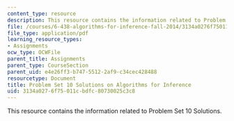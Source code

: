 ```yaml
---
content_type: resource
description: This resource contains the information related to Problem Set 10 Solutions.
file: /courses/6-438-algorithms-for-inference-fall-2014/3134a0276f75011cbdfc80730025c3c8_MIT6_438F14_ps10_sol.pdf
file_type: application/pdf
learning_resource_types:
- Assignments
ocw_type: OCWFile
parent_title: Assignments
parent_type: CourseSection
parent_uid: e4e26ff3-b747-5512-2af9-c34cec428488
resourcetype: Document
title: Problem Set 10 Solutions on Algorithms for Inference
uid: 3134a027-6f75-011c-bdfc-80730025c3c8
---
```

This resource contains the information related to Problem Set 10 Solutions.

